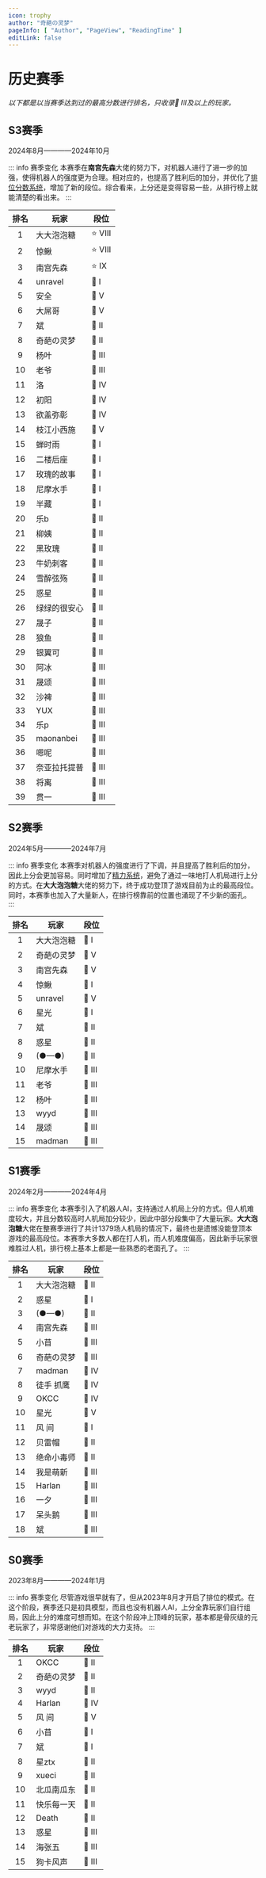 ```yaml
---
icon: trophy
author: "奇葩の灵梦"
pageInfo: [ "Author", "PageView", "ReadingTime" ]
editLink: false
---
```


# 历史赛季

*以下都是以当赛季达到过的最高分数进行排名，只收录🥇 III及以上的玩家。*

## S3赛季

<div class="author-comment">2024年8月————2024年10月</div>

::: info 赛季变化
本赛季在**南宫先森**大佬的努力下，对机器人进行了进一步的加强，使得机器人的强度更为合理。相对应的，也提高了胜利后的加分，并优化了[排位分数系统](document/welcome/score_and_season.html#排位分数与段位)，增加了新的段位。综合看来，上分还是变得容易一些，从排行榜上就能清楚的看出来。
:::


| 排名 | 玩家        | 段位     |
|:--:|-----------|--------|
| 1  | 大大泡泡糖     | ⭐ VIII |
| 2  | 惊鳅        | ⭐ VIII |
| 3  | 南宫先森      | ⭐ IX   |
| 4  | unravel   | 💎 I   |
| 5  | 安全        | 💎 V   |
| 6  | 大屌哥       | 💎 V   |
| 7  | 斌         | 💍 II  |
| 8  | 奇葩の灵梦     | 💍 II  |
| 9  | 杨叶        | 💍 III |
| 10 | 老爷        | 💍 III |
| 11 | 洛         | 💍 IV  |
| 12 | 初阳        | 💍 IV  |
| 13 | 欲盖弥彰      | 💍 IV  |
| 14 | 枝江小西施     | 💍 V   |
| 15 | 蝉时雨       | 🥇 I   |
| 16 | 二楼后座      | 🥇 I   |
| 17 | 玫瑰的故事     | 🥇 I   |
| 18 | 尼摩水手      | 🥇 I   |
| 19 | 半藏        | 🥇 I   |
| 20 | 乐b        | 🥇 II  |
| 21 | 柳姨        | 🥇 II  |
| 22 | 黑玫瑰       | 🥇 II  |
| 23 | 牛奶刺客      | 🥇 II  |
| 24 | 雪醉弦殇      | 🥇 II  |
| 25 | 惑星        | 🥇 II  |
| 26 | 绿绿的很安心    | 🥇 II  |
| 27 | 晟子        | 🥇 II  |
| 28 | 狼鱼        | 🥇 II  |
| 29 | 银翼可       | 🥇 II  |
| 30 | 阿冰        | 🥇 III |
| 31 | 晟颂        | 🥇 III |
| 32 | 沙裨        | 🥇 III |
| 33 | YUX       | 🥇 III |
| 34 | 乐p        | 🥇 III |
| 35 | maonanbei | 🥇 III |
| 36 | 嗯呢        | 🥇 III |
| 37 | 奈亚拉托提普    | 🥇 III |
| 38 | 将离        | 🥇 III |
| 39 | 贯一        | 🥇 III |

## S2赛季

<div class="author-comment">2024年5月————2024年7月</div>

::: info 赛季变化
本赛季对机器人的强度进行了下调，并且提高了胜利后的加分，因此上分会更加容易。同时增加了[精力系统](/document/welcome/score_and_season.md#精力系统)，避免了通过一味地打人机局进行上分的方式。在**大大泡泡糖**大佬的努力下，终于成功登顶了游戏目前为止的最高段位。同时，本赛季也加入了大量新人，在排行榜靠前的位置也涌现了不少新的面孔。
:::

| 排名 | 玩家      | 段位     |
|:--:|---------|--------|
| 1  | 大大泡泡糖   | 👑 I   |
| 2  | 奇葩の灵梦   | 💎 V   |
| 3  | 南宫先森    | 💎 V   |
| 4  | 惊鳅      | 💍 I   |
| 5  | unravel | 💍 V   |
| 6  | 星光      | 🥇 I   |
| 7  | 斌       | 🥇 II  |
| 8  | 惑星      | 🥇 II  |
| 9  | (●––●)  | 🥇 II  |
| 10 | 尼摩水手    | 🥇 III |
| 11 | 老爷      | 🥇 III |
| 12 | 杨叶      | 🥇 III |
| 13 | wyyd    | 🥇 III |
| 14 | 晟颂      | 🥇 III |
| 15 | madman  | 🥇 III |

## S1赛季

<div class="author-comment">2024年2月————2024年4月</div>

::: info 赛季变化
本赛季引入了机器人AI，支持通过人机局上分的方式。但人机难度较大，并且分数较高时人机局加分较少，因此中部分段集中了大量玩家。**大大泡泡糖**大佬在整赛季进行了共计1379场人机局的情况下，最终也是遗憾没能登顶本游戏的最高段位。本赛季大多数人都在打人机，而人机难度偏高，因此新手玩家很难胜过人机，排行榜上基本上都是一些熟悉的老面孔了。
:::

| 排名 | 玩家     | 段位     |
|:--:|--------|--------|
| 1  | 大大泡泡糖  | 👑 II  |
| 2  | 惑星     | 💍 I   |
| 3  | (●––●) | 💍 II  |
| 4  | 南宫先森   | 💍 III |
| 5  | 小苜     | 💍 III |
| 6  | 奇葩の灵梦  | 💍 III |
| 7  | madman | 💍 IV  |
| 8  | 徒手 抓鹰  | 💍 IV  |
| 9  | OKCC   | 💍 IV  |
| 10 | 星光     | 💍 V   |
| 11 | 风 间    | 🥇 I   |
| 12 | 贝雷帽    | 🥇 II  |
| 13 | 绝命小毒师  | 🥇 II  |
| 14 | 我是萌新   | 🥇 III |
| 15 | Harlan | 🥇 III |
| 16 | 一夕     | 🥇 III |
| 17 | 呆头鹅    | 🥇 III |
| 18 | 斌      | 🥇 III |

## S0赛季

<div class="author-comment">2023年8月————2024年1月</div>

::: info 赛季变化
尽管游戏很早就有了，但从2023年8月才开启了排位的模式。在这个阶段，赛季还只是初具模型，而且也没有机器人AI，上分全靠玩家们自行组局，因此上分的难度可想而知。在这个阶段冲上顶峰的玩家，基本都是骨灰级的元老玩家了，非常感谢他们对游戏的大力支持。
:::

| 排名 | 玩家     | 段位     |
|:--:|--------|--------|
| 1  | OKCC   | 💍 II  |
| 2  | 奇葩の灵梦  | 💍 II  |
| 3  | wyyd   | 💍 II  |
| 4  | Harlan | 💍 IV  |
| 5  | 风 间    | 💍 V   |
| 6  | 小苜     | 🥇 I   |
| 7  | 斌      | 🥇 I   |
| 8  | 星ztx   | 🥇 II  |
| 9  | xueci  | 🥇 II  |
| 10 | 北瓜南瓜东  | 🥇 II  |
| 11 | 快乐每一天  | 🥇 II  |
| 12 | Death  | 🥇 II  |
| 13 | 惑星     | 🥇 III |
| 14 | 海张五    | 🥇 III |
| 15 | 狗卡风声   | 🥇 III |
